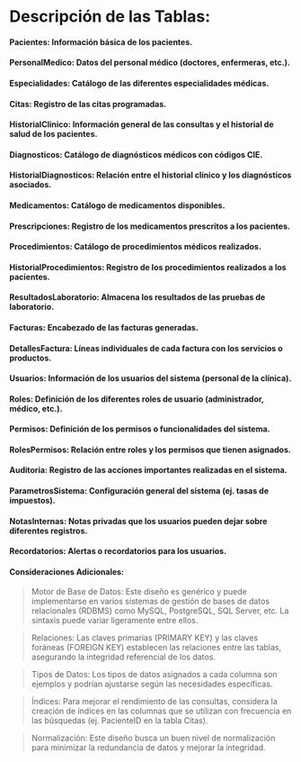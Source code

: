 # Descripción de las Tablas:

#### Pacientes: Información básica de los pacientes.

#### PersonalMedico: Datos del personal médico (doctores, enfermeras, etc.).

#### Especialidades: Catálogo de las diferentes especialidades médicas.

#### Citas: Registro de las citas programadas.

#### HistorialClinico: Información general de las consultas y el historial de salud de los pacientes.

#### Diagnosticos: Catálogo de diagnósticos médicos con códigos CIE.

#### HistorialDiagnosticos: Relación entre el historial clínico y los diagnósticos asociados.

#### Medicamentos: Catálogo de medicamentos disponibles.

#### Prescripciones: Registro de los medicamentos prescritos a los pacientes.

#### Procedimientos: Catálogo de procedimientos médicos realizados.

#### HistorialProcedimientos: Registro de los procedimientos realizados a los pacientes.

#### ResultadosLaboratorio: Almacena los resultados de las pruebas de laboratorio.

#### Facturas: Encabezado de las facturas generadas.

#### DetallesFactura: Líneas individuales de cada factura con los servicios o productos.

#### Usuarios: Información de los usuarios del sistema (personal de la clínica).

#### Roles: Definición de los diferentes roles de usuario (administrador, médico, etc.).

#### Permisos: Definición de los permisos o funcionalidades del sistema.

#### RolesPermisos: Relación entre roles y los permisos que tienen asignados.

#### Auditoria: Registro de las acciones importantes realizadas en el sistema.

#### ParametrosSistema: Configuración general del sistema (ej. tasas de impuestos).

#### NotasInternas: Notas privadas que los usuarios pueden dejar sobre diferentes registros.

#### Recordatorios: Alertas o recordatorios para los usuarios.

#### Consideraciones Adicionales:



>Motor de Base de Datos: Este diseño es genérico y puede implementarse en varios sistemas de gestión de bases de datos relacionales (RDBMS) como MySQL, PostgreSQL, SQL Server, etc. La sintaxis puede variar ligeramente entre ellos.

>Relaciones: Las claves primarias (PRIMARY KEY) y las claves foráneas (FOREIGN KEY) establecen las relaciones entre las tablas, asegurando la integridad referencial de los datos.

>Tipos de Datos: Los tipos de datos asignados a cada columna son ejemplos y podrían ajustarse según las necesidades específicas.

>Índices: Para mejorar el rendimiento de las consultas, considera la creación de índices en las columnas que se utilizan con frecuencia en las búsquedas (ej. PacienteID en la tabla Citas).

>Normalización: Este diseño busca un buen nivel de normalización para minimizar la redundancia de datos y mejorar la integridad.
